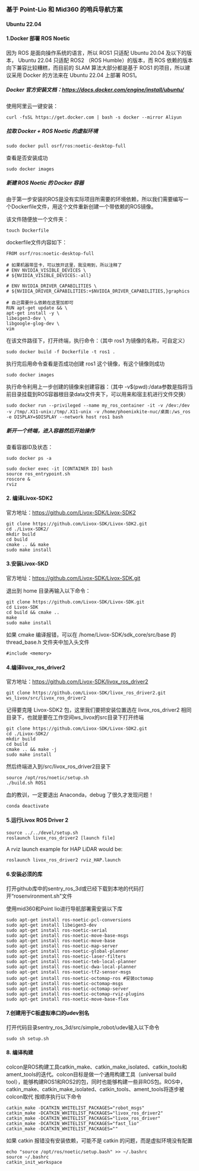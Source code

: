### 基于 Point-Lio 和 Mid360 的哨兵导航方案

#### Ubuntu 22.04

#### 1.Docker 部署 ROS Noetic
因为 ROS 是面向操作系统的语言，所以 ROS1 只适配 Ubuntu 20.04 及以下的版本， Ubuntu 22.04 只适配 ROS2 （ROS Humble）的版本，而 ROS 依赖的版本向下兼容比较糟糕，而目前的 SLAM 算法大部分都是基于 ROS1 的项目，所以建议采用 Docker 的方法来在 Ubuntu 22.04 上部署 ROS1。


##### Docker 官方安装文档：https://docs.docker.com/engine/install/ubuntu/
使用阿里云一键安装：

```
curl -fsSL https://get.docker.com | bash -s docker --mirror Aliyun
```

##### 拉取 Docker + ROS Noetic 的虚拟环境
```
sudo docker pull osrf/ros:noetic-desktop-full
```

查看是否安装成功
```
sudo docker images
```

##### 新建 ROS Noetic 的 Docker 容器

由于第一步安装的ROS是没有实际项目所需要的环境依赖，所以我们需要编写一个Dockerfile文件，用这个文件重新创建一个带依赖的ROS镜像。 

该文件随便放一个文件夹：
```
touch Dockerfile
```

dockerfile文件内容如下：
```
FROM osrf/ros:noetic-desktop-full
 
# 如果机器带显卡，可以放开这里，我没用到，所以注释了
# ENV NVIDIA_VISIBLE_DEVICES \
# ${NVIDIA_VISIBLE_DEVICES:-all}
 
# ENV NVIDIA_DRIVER_CAPABILITIES \
# ${NVIDIA_DRIVER_CAPABILITIES:+$NVIDIA_DRIVER_CAPABILITIES,}graphics
 
# 自己需要什么依赖在这里加即可
RUN apt-get update && \
apt-get install -y \
libeigen3-dev \
libgoogle-glog-dev \
vim
```

在该文件路径下，打开终端，执行命令：（其中 ros1 为镜像的名称，可自定义）
```
sudo docker build -f Dockerfile -t ros1 .
```

执行完后用命令查看是否成功创建 ros1 这个镜像，有这个镜像则成功
```
sudo docker images
```

执行命令利用上一步创建的镜像来创建容器：（其中 -v$(pwd):/data参数是指将当前目录挂载到ROS容器根目录data文件夹下，可以用来和宿主机进行文件交换）
```
sudo docker run --privileged --name my_ros_container -it -v /dev:/dev -v /tmp/.X11-unix:/tmp/.X11-unix -v /home/phoenixkite-nuc/桌面:/ws_ros -e DISPLAY=$DISPLAY --network host ros1 bash
```

##### 新开一个终端，进入容器然后开始操作
查看容器ID及状态：
```
sudo docker ps -a
```

```
sudo docker exec -it [CONTAINER ID] bash
source ros_entrypoint.sh
roscore &
rviz
```


#### 2. 编译Livox-SDK2
官方地址：https://github.com/Livox-SDK/Livox-SDK2

```
git clone https://github.com/Livox-SDK/Livox-SDK2.git
cd ./Livox-SDK2/
mkdir build
cd build
cmake .. && make
sudo make install
```

#### 3.安装Livox-SKD
官方地址：https://github.com/Livox-SDK/Livox-SDK.git

退出到 home 目录再输入以下命令：

```
git clone https://github.com/Livox-SDK/Livox-SDK.git
cd Livox-SDK
cd build && cmake ..
make
sudo make install
```

如果 cmake 编译报错，可以在 /home/Livox-SDK/sdk_core/src/base 的 thread_base.h 文件夹中加入头文件 

```
#include <memory>
```

#### 4.编译livox_ros_driver2
官方地址：https://github.com/Livox-SDK/livox_ros_driver2

```
git clone https://github.com/Livox-SDK/livox_ros_driver2.git ws_livox/src/livox_ros_driver2
```

记得要克隆 Livox-SDK2 包，这里我们要把安装位置选在 livox_ros_driver2 相同目录下，也就是要在工作空间ws_livox的src目录下打开终端
```
git clone https://github.com/Livox-SDK/Livox-SDK2.git
cd ./Livox-SDK2/
mkdir build
cd build
cmake .. && make -j
sudo make install
```

然后终端进入到/src/livox_ros_driver2目录下

```
source /opt/ros/noetic/setup.sh
./build.sh ROS1
```

血的教训，一定要退出 Anaconda，debug 了很久才发现问题！

```
conda deactivate
```

#### 5.运行Livox ROS Driver 2
```
source ../../devel/setup.sh
roslaunch livox_ros_driver2 [launch file]
```

A rviz launch example for HAP LiDAR would be:
```
roslaunch livox_ros_driver2 rviz_HAP.launch
```

#### 6.安装必须的库
打开github库中的sentry_ros_3d或已经下载到本地的代码打开“rosenvironment.sh"文件

使用mid360和Point lio进行导航部署需安装以下库
```
sudo apt-get install ros-noetic-pcl-conversions
sudo apt-get install libeigen3-dev
sudo apt-get install ros-noetic-serial
sudo apt-get install ros-noetic-move-base-msgs
sudo apt-get install ros-noetic-move-base
sudo apt-get install ros-noetic-map-server
sudo apt-get install ros-noetic-global-planner
sudo apt-get install ros-noetic-laser-filters
sudo apt-get install ros-noetic-teb-local-planner
sudo apt-get install ros-noetic-dwa-local-planner
sudo apt-get install ros-noetic-tf2-sensor-msgs
sudo apt-get install ros-noetic-octomap-ros #安装octomap
sudo apt-get install ros-noetic-octomap-msgs
sudo apt-get install ros-noetic-octomap-server
sudo apt-get install ros-noetic-octomap-rviz-plugins
sudo apt-get install ros-noetic-move-base-flex
```

#### 7.创建用于C板虚拟串口的udev别名
打开代码目录sentry_ros_3d/src/simple_robot/udev输入以下命令
```
sudo sh setup.sh
```

#### 8. 编译构建
colcon是ROS构建工具catkin_make、catkin_make_isolated、catkin_tools和ament_tools的迭代。colcon目标是做一个通用构建工具（universal build tool），能够构建ROS1和ROS2的包，同时也能够构建一些非ROS包。ROS中，catkin_make、catkin_make_isolated、catkin_tools、ament_tools将逐步被colcon取代
按顺序执行以下命令
```
catkin_make -DCATKIN_WHITELIST_PACKAGES="robot_msgs"
catkin_make -DCATKIN_WHITELIST_PACKAGES="livox_ros_driver2"
catkin_make -DCATKIN_WHITELIST_PACKAGES="livox_ros_driver"
catkin_make -DCATKIN_WHITELIST_PACKAGES="fast_lio"
catkin_make -DCATKIN_WHITELIST_PACKAGES=""
```

如果 catkin 报错没有安装依赖，可能不是 catkin 的问题，而是虚拟环境没有配置
```
echo "source /opt/ros/noetic/setup.bash" >> ~/.bashrc
source ~/.bashrc
catkin_init_workspace

```


